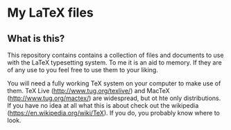 # My LaTeX files
## What is this?
This repository contains contains a collection of files and documents to use with the LaTeX typesetting system. To me it is an aid to memory. If they are of any use to you feel free to use them to your liking.

You will need a fully working TeX system on your computer to make use of them. TeX Live (http://www.tug.org/texlive/) and MacTeX (http://www.tug.org/mactex/) are widespread, but ot hte only distributions.
If you have no idea at all what this is about check out the wikipedia (https://en.wikipedia.org/wiki/TeX). If you do, you probably know where to look.
